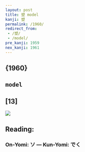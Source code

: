 ```yaml
---
layout: post
title: 塑 model
kanji: 塑
permalink: /1960/
redirect_from:
 - /塑/
 - /model/
pre_kanji: 1959
nex_kanji: 1961
---
```


## {1960}

## `model`

## [13]

<div class="stroke"><img src="E5A191.png" /></div>

## Reading:

### On-Yomi: ソ &mdash; Kun-Yomi: でく
